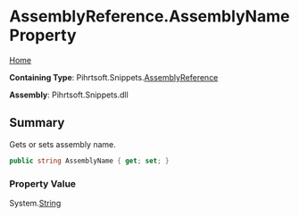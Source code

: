 # AssemblyReference\.AssemblyName Property

[Home](../../../../README.md)

**Containing Type**: Pihrtsoft\.Snippets\.[AssemblyReference](../README.md)

**Assembly**: Pihrtsoft\.Snippets\.dll

## Summary

Gets or sets assembly name\.

```csharp
public string AssemblyName { get; set; }
```

### Property Value

System\.[String](https://docs.microsoft.com/en-us/dotnet/api/system.string)

